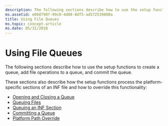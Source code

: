 ```yaml
---
description: The following sections describe how to use the setup functions to create a queue, add file operations to a queue, and commit the queue.
ms.assetid: e0687907-99c0-4d08-8df5-ad572539008a
title: Using File Queues
ms.topic: concept-article
ms.date: 05/31/2018
---
```


# Using File Queues

The following sections describe how to use the setup functions to create a queue, add file operations to a queue, and commit the queue.

These sections also describe how the setup functions process the platform-specific sections of an INF file and how to override this functionality:

-   [Opening and Closing a Queue](opening-and-closing-a-queue.md)
-   [Queuing Files](queuing-files.md)
-   [Queuing an INF Section](queuing-an-inf-section.md)
-   [Committing a Queue](committing-a-queue.md)
-   [Platform Path Override](platform-path-override.md)

 

 



